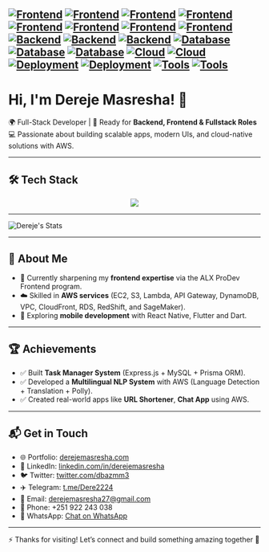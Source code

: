 [![Frontend](https://img.shields.io/badge/Frontend-HTML-orange?logo=html5)](https://developer.mozilla.org/en-US/docs/Web/HTML)
[![Frontend](https://img.shields.io/badge/Frontend-CSS-blue?logo=css3&logoColor=white)](https://developer.mozilla.org/en-US/docs/Web/CSS)
[![Frontend](https://img.shields.io/badge/Frontend-Bootstrap-7952B3?logo=bootstrap&logoColor=white)](https://getbootstrap.com/)
[![Frontend](https://img.shields.io/badge/Frontend-jQuery-0769AD?logo=jquery&logoColor=white)](https://jquery.com/)
[![Frontend](https://img.shields.io/badge/Frontend-React-61DAFB?logo=react&logoColor=black)](https://react.dev/)
[![Frontend](https://img.shields.io/badge/Frontend-Next.js-black?logo=next.js)](https://nextjs.org/)
[![Frontend](https://img.shields.io/badge/Frontend-MaterialUI-0081CB?logo=mui&logoColor=white)](https://mui.com/)
[![Frontend](https://img.shields.io/badge/Frontend-TailwindCSS-06B6D4?logo=tailwindcss&logoColor=white)](https://tailwindcss.com/)
[![Backend](https://img.shields.io/badge/Backend-Node.js-green?logo=node.js)](https://nodejs.org/)
[![Backend](https://img.shields.io/badge/Backend-Express-000000?logo=express&logoColor=white)](https://expressjs.com/)
[![Backend](https://img.shields.io/badge/Backend-API-FF6F00?logo=swagger&logoColor=white)](https://swagger.io/)
[![Database](https://img.shields.io/badge/Database-MySQL-4479A1?logo=mysql&logoColor=white)](https://www.mysql.com/)
[![Database](https://img.shields.io/badge/Database-MongoDB-47A248?logo=mongodb&logoColor=white)](https://www.mongodb.com/)
[![Database](https://img.shields.io/badge/ORM-Prisma-2D3748?logo=prisma&logoColor=white)](https://www.prisma.io/)
[![Cloud](https://img.shields.io/badge/Cloud-AWS-FF9900?logo=amazonaws&logoColor=white)](https://aws.amazon.com/)
[![Cloud](https://img.shields.io/badge/Cloud-Firebase-039BE5?logo=firebase&logoColor=white)](https://firebase.google.com/)
[![Deployment](https://img.shields.io/badge/Deploy-Vercel-black?logo=vercel)](https://vercel.com/)
[![Deployment](https://img.shields.io/badge/Deploy-Netlify-00C7B7?logo=netlify&logoColor=white)](https://www.netlify.com/)
[![Tools](https://img.shields.io/badge/Tools-Docker-2496ED?logo=docker&logoColor=white)](https://www.docker.com/)
[![Tools](https://img.shields.io/badge/Tools-Git-F05032?logo=git&logoColor=white)](https://git-scm.com/)
---

# Hi, I'm Dereje Masresha! 👋

🌍 Full-Stack Developer | 🚀 Ready for **Backend, Frontend & Fullstack Roles**  
💻 Passionate about building scalable apps, modern UIs, and cloud-native solutions with AWS.  

---

## 🛠 Tech Stack  

<p align="center">
  <img src="https://skillicons.dev/icons?i=html,css,bootstrap,jquery,react,nextjs,ts,tailwind,materialui,nodejs,express,mongodb,mysql,prisma,firebase,aws,docker,git,python" />
</p>

---

![Dereje's Stats](https://github-readme-stats.vercel.app/api?username=Deremas&theme=vue-dark&show_icons=true&hide_border=true&count_private=true)

---

## 🚀 About Me  

- 🔭 Currently sharpening my **frontend expertise** via the ALX ProDev Frontend program.  
- ☁️ Skilled in **AWS services** (EC2, S3, Lambda, API Gateway, DynamoDB, VPC, CloudFront, RDS, RedShift, and SageMaker).  
- 📱 Exploring **mobile development** with React Native, Flutter and Dart.

---

## 🏆 Achievements  

- ✅ Built **Task Manager System** (Express.js + MySQL + Prisma ORM).  
- ✅ Developed a **Multilingual NLP System** with AWS (Language Detection + Translation + Polly).  
- ✅ Created real-world apps like **URL Shortener**, **Chat App** using AWS.

---

## 📬 Get in Touch  

- 🌐 Portfolio: [derejemasresha.com](https://derejemasresha.com)  
- 💼 LinkedIn: [linkedin.com/in/derejemasresha](https://linkedin.com/in/derejemasresha)  
- 🐦 Twitter: [twitter.com/dbazmm3](https://twitter.com/dbazmm3)  
- ✈️ Telegram: [t.me/Dere2224](https://t.me/Dere2224)  
- 📧 Email: derejemasresha27@gmail.com  
- 📱 Phone: +251 922 243 038
- 📱 WhatsApp: [Chat on WhatsApp](https://wa.me/251922243038)


---

⚡ Thanks for visiting! Let’s connect and build something amazing together 🚀

